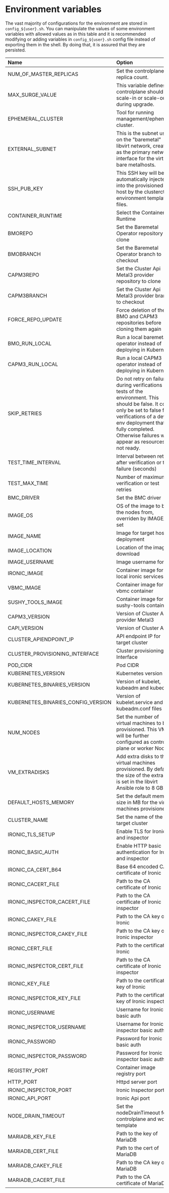# Environment variables

The vast majority of configurations for the environment are stored
in `config_${user}.sh`. You can manipulate the values of some
environment variables with allowed values as in this table and it is
recommended modifying or adding variables in `config_${user}.sh` config
file instead of exporting them in the shell. By doing that, it is
assured that they are persisted.

| Name | Option | Allowed values | Default |
| :------ | :------- | :--------------- | :-------- |
| NUM_OF_MASTER_REPLICAS | Set the controlplane replica count. ||1| 
| MAX_SURGE_VALUE | This variable defines if controlplane should scale-in or scale-out during upgrade. | 0 (scale-in) or 1 (scale-out) |1| 
| EPHEMERAL_CLUSTER | Tool for running management/ephemeral cluster. | minikube, kind, tilt | Ubuntu default is kind. Only minikube is supported on CentOS |
| EXTERNAL_SUBNET                | This is the subnet used on the "baremetal" libvirt network, created as the primary network interface for the virtual bare metalhosts.                                                                                                                    | CIDR                               | 192.168.111.0/24                                             |
| SSH_PUB_KEY                    | This SSH key will be automatically injected into the provisioned host by the clusterctl environment template files.                                                                                                                                                   |                           | ~/.ssh/id_rsa.pub                                            |
| CONTAINER_RUNTIME              | Select the Container Runtime                                                                                                                                                                                                                             | "docker", "podman"                   | "podman"                                                     |
| BMOREPO                        | Set the Baremetal Operator repository to clone                                                                                                                                                                                                           |                                 | https://github.com/metal3-io/baremetal-operator.git          |
| BMOBRANCH                      | Set the Baremetal Operator branch to checkout                                                                                                                                                                                                            |                                      | master                                                       |
| CAPM3REPO                      | Set the Cluster Api Metal3 provider repository to clone                                                                                                                                                                                                  |                                | https://github.com/metal3-io/cluster-api-provider-metal3.git |
| CAPM3BRANCH                    | Set the Cluster Api Metal3 provider branch to checkout                                                                                                                                                                                                   |                                      | master                                                       |
| FORCE_REPO_UPDATE              | Force deletion of the BMO and CAPM3 repositories before cloning them again                                                                                                                                                                               | "true", "false"                      | "false"                                                      |
| BMO_RUN_LOCAL                  | Run a local baremetal operator instead of deploying in Kubernetes                                                                                                                                                                                        | "true", "false"                      | "false"                                                      |
| CAPM3_RUN_LOCAL                | Run a local CAPM3 operator instead of deploying in Kubernetes                                                                                                                                                                                             | "true", "false"                      | "false"                                                      |
| SKIP_RETRIES                   | Do not retry on failure during verifications or tests of the environment. This should be false. It could only be set to false for verifications of a dev env deployment that fully completed. Otherwise failures will appear as resources are not ready. | "true", "false"                      | "false"                                                      |
| TEST_TIME_INTERVAL             | Interval between retries after verification or test failure (seconds)                                                                                                                                                                                    |                                 | 10                                                           |
| TEST_MAX_TIME                  | Number of maximum verification or test retries                                                                                                                                                                                                           |                                 | 120                                                          |
| BMC_DRIVER                     | Set the BMC driver                                                                                                                                                                                                                                       | "ipmi", "redfish"                    | "mixed"                                                       |
| IMAGE_OS                       | OS of the image to boot the nodes from, overriden by IMAGE\_\* if set                                                                                                                                                                                    | "Centos", "Cirros", "FCOS", "Ubuntu" | "Centos"                                                     |
| IMAGE_NAME                     | Image for target hosts deployment                                                                                                                                                                                                                        |                                      | "CENTOS_8.2_NODE_IMAGE_K8S_v1.19.3.qcow2"                    |
| IMAGE_LOCATION                 | Location of the image to download                                                                                                                                                                                                                        |                                 | https://artifactory.nordix.org/artifactory/airship/images/k8s_v1.19.3/                     |
| IMAGE_USERNAME                 | Image username for ssh                                                                                                                                                                                                                                   |                                      | "metal3"                                                     |
| IRONIC_IMAGE                   | Container image for local ironic services                                                                                                                                                                                                                |                                      | "quay.io/metal3-io/ironic"                                   |
| VBMC_IMAGE                     | Container image for vbmc container                                                                                                                                                                                                                       |                                      | "quay.io/metal3-io/vbmc"                                     |
| SUSHY_TOOLS_IMAGE              | Container image for sushy-tools container                                                                                                                                                                                                                |                                      | "quay.io/metal3-io/sushy-tools"                              |
| CAPM3_VERSION                   | Version of Cluster API provider Metal3                                                                                                                                                                                                                                | "v1alpha3", "v1alpha4"   | "v1alpha4"                                                   |
| CAPI_VERSION                   | Version of Cluster API                                                                                                                                                                                                                                | "v1alpha3" | "v1alpha3"                                                   |
| CLUSTER_APIENDPOINT_IP         | API endpoint IP for target cluster                                                                                                                                                                                                                        | "x.x.x.x/x"                          | "192.168.111.249"                                            |
| CLUSTER_PROVISIONING_INTERFACE | Cluster provisioning Interface                                                                                                                                                                                                                           | "ironicendpoint"                     | "ironicendpoint"                                             |
| POD_CIDR                       | Pod CIDR                                                                                                                                                                                                                                                 | "x.x.x.x/x"                          | "192.168.0.0/18"                                             |
| KUBERNETES_VERSION                       | Kubernetes version                                                                                                                                                                                                                                                 | "x.x.x"                          | "1.20.4"                                             |
| KUBERNETES_BINARIES_VERSION                       | Version of kubelet, kubeadm and kubectl                                                                                                                                                                                                                                                 | "x.x.x-xx" or "x.x.x"                          | same as KUBERNETES_VERSION                                             |
| KUBERNETES_BINARIES_CONFIG_VERSION                       | Version of kubelet.service and 10-kubeadm.conf files                                                                                                                                                                                                                                                 | "vx.x.x"                          | "v0.2.7"                                             |
| NUM_NODES                | Set the number of virtual machines to be provisioned. This VMs will be further configured as control-plane or worker Nodes      |   | 2 |
| VM_EXTRADISKS            | Add extra disks to the virtual machines provisioned. By default the size of the extra disk is set in the libvirt Ansible role to 8 GB        | "true", "false" | "false" |
| DEFAULT_HOSTS_MEMORY     | Set the default memory size in MB for the virtual machines provisioned.        |  | 4096 |
| CLUSTER_NAME             | Set the name of the target cluster |  | test1 |
| IRONIC_TLS_SETUP | Enable TLS for Ironic and inspector | "true", "false" | "true" |
| IRONIC_BASIC_AUTH | Enable HTTP basic authentication for Ironic and inspector | "true", "false" | "true" |
| IRONIC_CA_CERT_B64 | Base 64 encoded CA certificate of Ironic |  |   |
| IRONIC_CACERT_FILE | Path to the CA certificate of Ironic |  | /opt/metal3-dev-env/certs/ironic-ca.pem |
| IRONIC_INSPECTOR_CACERT_FILE | Path to the CA certificate of Ironic inspector |  | /opt/metal3-dev-env/certs/ironic-ca.pem |
| IRONIC_CAKEY_FILE | Path to the CA key of Ironic |  | /opt/metal3-dev-env/certs/ironic-ca.key |
| IRONIC_INSPECTOR_CAKEY_FILE | Path to the CA key of Ironic inspector |  | /opt/metal3-dev-env/certs/ironic-ca.key |
| IRONIC_CERT_FILE | Path to the certificate of Ironic |  | /opt/metal3-dev-env/certs/ironic.crt |
| IRONIC_INSPECTOR_CERT_FILE | Path to the CA certificate of Ironic inspector |  | /opt/metal3-dev-env/certs/ironic-inspector.crt |
| IRONIC_KEY_FILE | Path to the certificate key of Ironic |  | /opt/metal3-dev-env/certs/ironic.key |
| IRONIC_INSPECTOR_KEY_FILE | Path to the certificate key of Ironic inspector |  | /opt/metal3-dev-env/certs/ironic-inspector.key |
| IRONIC_USERNAME | Username for Ironic basic auth |  |  |
| IRONIC_INSPECTOR_USERNAME | Username for Ironic inspector basic auth |  |  |
| IRONIC_PASSWORD | Password for Ironic basic auth |  |  |
| IRONIC_INSPECTOR_PASSWORD | Password for Ironic inspector basic auth |  |  |
| REGISTRY_PORT | Container image registry port |  | 5000 |
| HTTP_PORT | Httpd server port |  | 6180 |
| IRONIC_INSPECTOR_PORT | Ironic Inspector port |  | 5050 |
| IRONIC_API_PORT | Ironic Api port |  | 6385 |
| NODE_DRAIN_TIMEOUT | Set the nodeDrainTimeout for controlplane and worker template |  | '0s' |
| MARIADB_KEY_FILE | Path to the key of MariaDB | | /opt/metal3-dev-env/certs/mariadb.key |
| MARIADB_CERT_FILE | Path to the cert of MariaDB | | /opt/metal3-dev-env/certs/mariadb.crt |
| MARIADB_CAKEY_FILE | Path to the CA key of MariaDB | | /opt/metal3-dev-env/certs/ironic-ca.key |
| MARIADB_CACERT_FILE | Path to the CA certificate of MariaDB | | /opt/metal3-dev-env/certs/ironic-ca.pem | 
